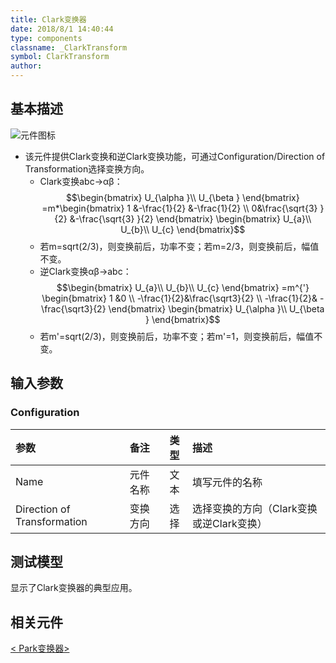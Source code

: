 ```yaml
---
title: Clark变换器
date: 2018/8/1 14:40:44
type: components
classname: _ClarkTransform
symbol: ClarkTransform
author: 
---
```

## <span id="comp_desc">基本描述</span>
![元件图标]()

- 该元件提供Clark变换和逆Clark变换功能，可通过Configuration/Direction of Transformation选择变换方向。
    - Clark变换abc→αβ：
        $$\begin{bmatrix}
        U_{\alpha }\\ 
        U_{\beta }
        \end{bmatrix}
        =m*\begin{bmatrix}
        1 &-\frac{1}{2}  &-\frac{1}{2} \\ 
        0&\frac{\sqrt{3} }{2}  &-\frac{\sqrt{3} }{2} 
        \end{bmatrix}
        \begin{bmatrix}
        U_{a}\\ 
        U_{b}\\ 
        U_{c}
        \end{bmatrix}$$
    - 若m=sqrt(2/3)，则变换前后，功率不变；若m=2/3，则变换前后，幅值不变。
    - 逆Clark变换αβ→abc：
        $$\begin{bmatrix}
        U_{a}\\ 
        U_{b}\\ 
        U_{c}
        \end{bmatrix}
        =m^{'}
        \begin{bmatrix}
        1 &0 \\ 
        -\frac{1}{2}&\frac{\sqrt3}{2} \\ 
        -\frac{1}{2}& -\frac{\sqrt3}{2}
        \end{bmatrix}
        \begin{bmatrix}
        U_{\alpha }\\ 
        U_{\beta }
        \end{bmatrix}$$
    - 若m'=sqrt(2/3)，则变换前后，功率不变；若m'=1，则变换前后，幅值不变。


## <span id="comp_params">输入参数</span>
### <span id="comp_params_group_Configuration">Configuration</span>
| 参数 | 备注 | 类型 | 描述 |
| :--- | :--- | :--: | :--- |
| <span id="comp_params_param_Name">Name</span> | 元件名称 | 文本 |填写元件的名称  |
| <span id="comp_params_param_Direction">Direction of Transformation</span> | 变换方向 | 选择 |选择变换的方向（Clark变换或逆Clark变换）  |

[Name]: #comp_params_param_Name "Name"
[Direction of Transformation]: #comp_params_param_Direction "Direction of Transformation"

## <span id="comp_example">测试模型</span>
[<test name>](<test link>)显示了Clark变换器的典型应用。

## <span id="comp_seealso">相关元件</span>
[< Park变换器>](<test link>)



